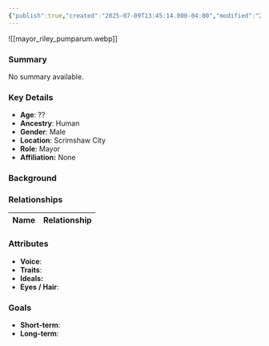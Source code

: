 ```yaml
---
{"publish":true,"created":"2025-07-09T13:45:14.000-04:00","modified":"2025-07-09T13:58:42.000-04:00","cssclasses":""}
---
```



![[mayor_riley_pumparum.webp]]
### Summary
No summary available.

### Key Details
- **Age**: ??
- **Ancestry**: Human
- **Gender**: Male
- **Location**: Scrimshaw City
- **Role**: Mayor
- **Affiliation:** None

### Background


### Relationships

| Name  | Relationship |
| ----- | ------------ |

### Attributes
- **Voice**:
- **Traits**:  
- **Ideals:**
- **Eyes / Hair**:  

### Goals
- **Short-term**:  
- **Long-term**:  
